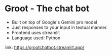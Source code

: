 # Groot - The chat bot

 - Built on top of Google's Gemini pro model
 - Just responses to your input in textual manner.
 - Frontend uses streamlit
 - Language used: Python

link: https://grootchatbot.streamlit.app/
